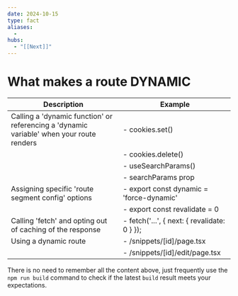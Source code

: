 ```yaml
---
date: 2024-10-15
type: fact
aliases:
  -
hubs:
  - "[[Next]]"
---
```


# What makes a route DYNAMIC

| Description | Example |
|-------------|---------|
| Calling a 'dynamic function' or referencing a 'dynamic variable' when your route renders | - cookies.set() |
| | - cookies.delete() |
| | - useSearchParams() |
| | - searchParams prop |
| Assigning specific 'route segment config' options | - export const dynamic = 'force-dynamic' |
| | - export const revalidate = 0 |
| Calling 'fetch' and opting out of caching of the response | - fetch('...', { next: { revalidate: 0 } }); |
| Using a dynamic route | - /snippets/\[id]/page.tsx |
| | - /snippets/\[id]/edit/page.tsx |

There is no need to remember all the content above, just frequently use the `npm run build` command to check if the latest `build` result meets your expectations.
